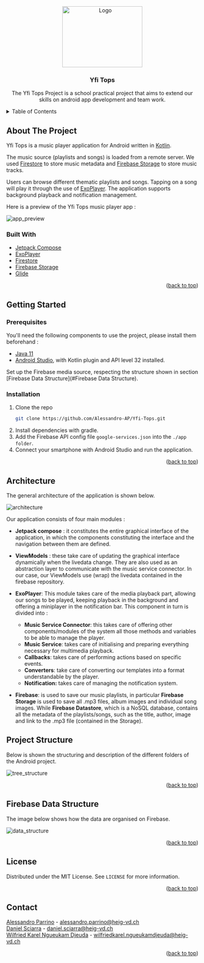 <div align="center">
    <img src="images/logo.png" alt="Logo" width="210" height="160">

  <h3 align="center">Yfi Tops</h3>

  <p align="center">
    The Yfi Tops Project is a school practical project that aims to extend our skills on android app development and team work. 
    <br />
</div>
<!-- TABLE OF CONTENTS -->
<details>
  <summary>Table of Contents</summary>
  <ol>
    <li>
      <a href="#about-the-project">About The Project</a>
      <ul>
        <li><a href="#built-with">Built With</a></li>
      </ul>
    </li>
    <li>
      <a href="#getting-started">Getting Started</a>
      <ul>
        <li><a href="#prerequisites">Prerequisites</a></li>
        <li><a href="#installation">Installation</a></li>
      </ul>
    </li>
    <li><a href="#architecture">Architecture</a></li>
    <li><a href="#project-structure">Project Structure</a></li>
    <li><a href="#firebase-data-structure">Firebase Data Structure</a></li>
    <li><a href="#license">License</a></li>
    <li><a href="#contact">Contact</a></li>
  </ol>
</details>




<!-- ABOUT THE PROJECT -->

## About The Project

Yfi Tops is a music player application for Android written in [Kotlin](https://kotlinlang.org/).

The music source (playlists and songs) is loaded from a remote server. 
We used [Firestore](https://firebase.google.com/docs/firestore) to store music metadata and 
[Firebase Storage](https://firebase.google.com/docs/storage) to store music tracks.

Users can browse different thematic playlists and songs. Tapping on a song will play it through the use of [ExoPlayer](https://exoplayer.dev/).
The application supports background playback and notification management.

Here is a preview of the Yfi Tops music player app :

![app_preview](images/screen_1.jpg)


### Built With

* [Jetpack Compose](https://developer.android.com/jetpack/compose)
* [ExoPlayer](https://exoplayer.dev)
* [Firestore](https://firebase.google.com/docs/firestore)
* [Firebase Storage](https://firebase.google.com/docs/storage)
* [Glide](https://github.com/bumptech/glide)

<p align="right">(<a href="#top">back to top</a>)</p>



<!-- GETTING STARTED -->

## Getting Started

### Prerequisites

You'll need the following components to use the project, please install them beforehand :

- [Java 11](https://openjdk.java.net/projects/jdk/11/)
- [Android Studio](https://developer.android.com/studio/), with Kotlin plugin and API level 32 installed.

Set up the Firebase media source, respecting the structure shown in section [Firebase Data Structure](#Firebase Data Structure).

### Installation

1. Clone the repo
   ```sh
   git clone https://github.com/Alessandro-AP/Yfi-Tops.git
   ```
2. Install dependencies with gradle.
3. Add the Firebase API config file `google-services.json` into the `./app folder`.
4. Connect your smartphone with Android Studio and run the application.

<p align="right">(<a href="#top">back to top</a>)</p>



<!-- ARCHITECTURE -->

## Architecture

The general architecture of the application is shown below.

![architecture](images/architecture.png)

Our application consists of four main modules :
- **Jetpack compose** : it constitutes the entire graphical interface of the application, in which the components constituting the interface and the navigation between them are defined.

- **ViewModels** : these take care of updating the graphical interface dynamically when the livedata change. They are also used as an abstraction layer to communicate with the music service connector. In our case, our ViewModels use (wrap) the livedata contained in the firebase repository.

- **ExoPlayer**: This module takes care of the media playback part, allowing our songs to be played, keeping playback in the background and offering a miniplayer in the notification bar. This component in turn is divided into :
  - **Music Service Connector**: this takes care of offering other components/modules of the system all those methods and variables to be able to manage the player.
  - **Music Service**: takes care of initialising and preparing everything necessary for multimedia playback.
  - **Callbacks**: takes care of performing actions based on specific events.
  - **Converters**: take care of converting our templates into a format understandable by the player.
  - **Notification:** takes care of managing the notification system.

- **Firebase**: is used to save our music playlists, in particular **Firebase Storage** is used to save all .mp3 files, album images and individual song images. While **Firebase Datastore**, which is a NoSQL database, contains all the metadata of the playlists/songs, such as the title, author, image and link to the .mp3 file (contained in the Storage).

<!-- PROJECT STRUCTURE-->

## Project Structure

Below is shown the structuring and description of the different folders of the Android project.

![tree_structure](images/folders_tree.png)

<p align="right">(<a href="#top">back to top</a>)</p>

<!-- FIREBASE DATA STRUCTURE-->

## Firebase Data Structure

The image below shows how the data are organised on Firebase.

![data_structure](images/data_structure.png)

<p align="right">(<a href="#top">back to top</a>)</p>

<!-- LICENSE -->

## License

Distributed under the MIT License. See `LICENSE` for more information.

<p align="right">(<a href="#top">back to top</a>)</p>



<!-- CONTACT -->

## Contact

[Alessandro Parrino](https://github.com/Alessandro-AP) - alessandro.parrino@heig-vd.ch <br>
[Daniel Sciarra](https://github.com/DS-Daniel) - daniel.sciarra@heig-vd.ch <br>
[Wilfried Karel Ngueukam Djeuda](https://github.com/wilfried01) - wilfriedkarel.ngueukamdjeuda@heig-vd.ch

<p align="right">(<a href="#top">back to top</a>)</p>
